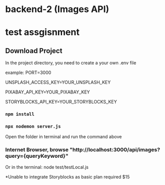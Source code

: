 
# backend-2 (Images API)
test assgisnment
=======

## Download Project
In the project directory, you need to create a your own .env file

example:
PORT=3000

UNSPLASH_ACCESS_KEY=YOUR_UNSPLASH_KEY 

PIXABAY_API_KEY=YOUR_PIXABAY_KEY 

STORYBLOCKS_API_KEY=YOUR_STORYBLOCKS_KEY 


### `npm install`
### `npx nodemon server.js`
Open the folder in terminal and run the command above

### Internet Browser, browse "http://localhost:3000/api/images?query={queryKeyword}"

Or in the terminal: node test/testLocal.js

*Unable to integrate Storyblocks as basic plan required $15


